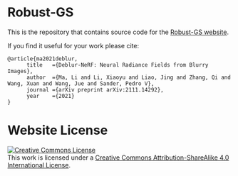 # Robust-GS

This is the repository that contains source code for the [Robust-GS website](https://nwang43jhu.github.io/robustgs/).

If you find it useful for your work please cite:
```
@article{ma2021deblur,
      title   ={Deblur-NeRF: Neural Radiance Fields from Blurry Images},
      author  ={Ma, Li and Li, Xiaoyu and Liao, Jing and Zhang, Qi and Wang, Xuan and Wang, Jue and Sander, Pedro V},
      journal ={arXiv preprint arXiv:2111.14292},
      year    ={2021}
}
```

# Website License
<a rel="license" href="http://creativecommons.org/licenses/by-sa/4.0/"><img alt="Creative Commons License" style="border-width:0" src="https://i.creativecommons.org/l/by-sa/4.0/88x31.png" /></a><br />This work is licensed under a <a rel="license" href="http://creativecommons.org/licenses/by-sa/4.0/">Creative Commons Attribution-ShareAlike 4.0 International License</a>.
